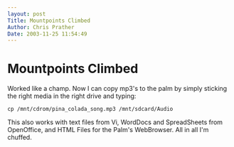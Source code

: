 ```yaml
---
layout: post
Title: Mountpoints Climbed  
Author: Chris Prather
Date: 2003-11-25 11:54:49
---
```


# Mountpoints Climbed
Worked like a champ. Now I can copy mp3's to the palm by simply sticking the right media in the right drive and typing:

<code>cp /mnt/cdrom/pina_colada_song.mp3 /mnt/sdcard/Audio</code>

This also works with text files from Vi, WordDocs and SpreadSheets from OpenOffice, and HTML Files for the Palm's WebBrowser. All in all I'm chuffed. 
